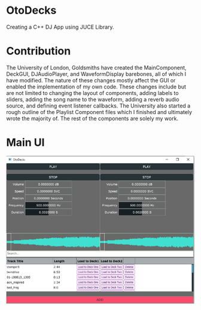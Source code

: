 # OtoDecks
Creating a C++ DJ App using JUCE Library.

# Contribution
The University of London, Goldsmiths have created the MainComponent, DeckGUI, DJAudioPlayer, and WaveformDisplay barebones, all of which I have modified. The nature of these changes mostly affect the GUI or enabled the implementation of my own code. These changes include but are not limited to changing the layout of components, adding labels to sliders, adding the song name to the waveform, adding a reverb audio source, and defining event listener callbacks. The University also started a rough outline of the Playlist Component files which I finished and ultimately wrote the majority of. The rest of the components are solely my work.

# Main UI
![A view of the application in action](/Screenshots/R4A.PNG)
